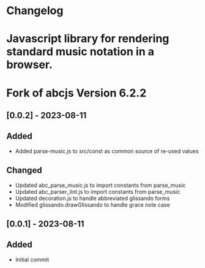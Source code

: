 # Changelog

# Javascript library for rendering standard music notation in a browser.

# Fork of abcjs Version 6.2.2

## [0.0.2] - 2023-08-11

## Added

- Added parse-music.js to src/const as common source of re-used values

## Changed

- Updated abc_parse_music.js to import constants from parse_music
- Updated abc_parser_lint.js to import constants from parse_music
- Updated decoration.js to handle abbreviated glissando forms
- Modified glissando.drawGlissando to handle grace note case

## [0.0.1] - 2023-08-11

## Added

- Initial commit
